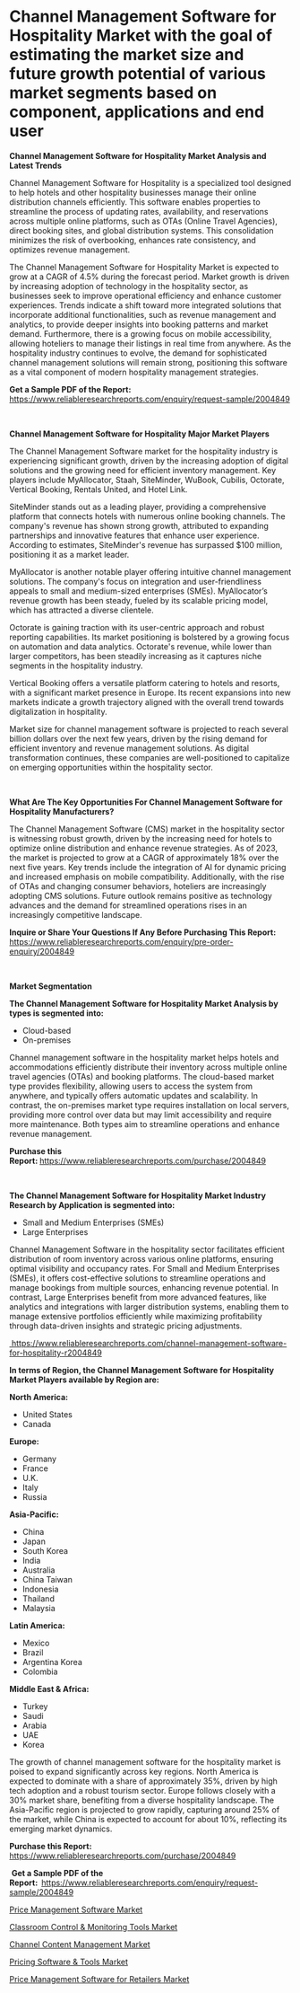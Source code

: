 <p><h1>Channel Management Software for Hospitality Market with the goal of estimating the market size and future growth potential of various market segments based on component, applications and end user</h1></p><p><strong>Channel Management Software for Hospitality Market Analysis and Latest Trends</strong></p>
<p><p>Channel Management Software for Hospitality is a specialized tool designed to help hotels and other hospitality businesses manage their online distribution channels efficiently. This software enables properties to streamline the process of updating rates, availability, and reservations across multiple online platforms, such as OTAs (Online Travel Agencies), direct booking sites, and global distribution systems. This consolidation minimizes the risk of overbooking, enhances rate consistency, and optimizes revenue management.</p><p>The Channel Management Software for Hospitality Market is expected to grow at a CAGR of 4.5% during the forecast period. Market growth is driven by increasing adoption of technology in the hospitality sector, as businesses seek to improve operational efficiency and enhance customer experiences. Trends indicate a shift toward more integrated solutions that incorporate additional functionalities, such as revenue management and analytics, to provide deeper insights into booking patterns and market demand. Furthermore, there is a growing focus on mobile accessibility, allowing hoteliers to manage their listings in real time from anywhere. As the hospitality industry continues to evolve, the demand for sophisticated channel management solutions will remain strong, positioning this software as a vital component of modern hospitality management strategies.</p></p>
<p><strong>Get a Sample PDF of the Report:&nbsp;</strong> <a href="https://www.reliableresearchreports.com/enquiry/request-sample/2004849?utm_campaign=83&utm_medium=2&utm_source=Github&utm_content=ia&utm_term=15012025&utm_id=channel-management-software-for-hospitality">https://www.reliableresearchreports.com/enquiry/request-sample/2004849</a></p>
<p>&nbsp;</p>
<p><strong>Channel Management Software for Hospitality Major Market Players</strong></p>
<p><p>The Channel Management Software market for the hospitality industry is experiencing significant growth, driven by the increasing adoption of digital solutions and the growing need for efficient inventory management. Key players include MyAllocator, Staah, SiteMinder, WuBook, Cubilis, Octorate, Vertical Booking, Rentals United, and Hotel Link. </p><p>SiteMinder stands out as a leading player, providing a comprehensive platform that connects hotels with numerous online booking channels. The company's revenue has shown strong growth, attributed to expanding partnerships and innovative features that enhance user experience. According to estimates, SiteMinder's revenue has surpassed $100 million, positioning it as a market leader.</p><p>MyAllocator is another notable player offering intuitive channel management solutions. The company's focus on integration and user-friendliness appeals to small and medium-sized enterprises (SMEs). MyAllocator’s revenue growth has been steady, fueled by its scalable pricing model, which has attracted a diverse clientele.</p><p>Octorate is gaining traction with its user-centric approach and robust reporting capabilities. Its market positioning is bolstered by a growing focus on automation and data analytics. Octorate's revenue, while lower than larger competitors, has been steadily increasing as it captures niche segments in the hospitality industry.</p><p>Vertical Booking offers a versatile platform catering to hotels and resorts, with a significant market presence in Europe. Its recent expansions into new markets indicate a growth trajectory aligned with the overall trend towards digitalization in hospitality.</p><p>Market size for channel management software is projected to reach several billion dollars over the next few years, driven by the rising demand for efficient inventory and revenue management solutions. As digital transformation continues, these companies are well-positioned to capitalize on emerging opportunities within the hospitality sector.</p></p>
<p>&nbsp;</p>
<p><strong>What Are The Key Opportunities For Channel Management Software for Hospitality Manufacturers?</strong></p>
<p><p>The Channel Management Software (CMS) market in the hospitality sector is witnessing robust growth, driven by the increasing need for hotels to optimize online distribution and enhance revenue strategies. As of 2023, the market is projected to grow at a CAGR of approximately 18% over the next five years. Key trends include the integration of AI for dynamic pricing and increased emphasis on mobile compatibility. Additionally, with the rise of OTAs and changing consumer behaviors, hoteliers are increasingly adopting CMS solutions. Future outlook remains positive as technology advances and the demand for streamlined operations rises in an increasingly competitive landscape.</p></p>
<p><strong>Inquire or Share Your Questions If Any Before Purchasing This Report:</strong> <a href="https://www.reliableresearchreports.com/enquiry/pre-order-enquiry/2004849?utm_campaign=83&utm_medium=2&utm_source=Github&utm_content=ia&utm_term=15012025&utm_id=channel-management-software-for-hospitality">https://www.reliableresearchreports.com/enquiry/pre-order-enquiry/2004849</a></p>
<p>&nbsp;</p>
<p><strong>Market Segmentation</strong></p>
<p><strong>The Channel Management Software for Hospitality Market Analysis by types is segmented into:</strong></p>
<p><ul><li>Cloud-based</li><li>On-premises</li></ul></p>
<p><p>Channel management software in the hospitality market helps hotels and accommodations efficiently distribute their inventory across multiple online travel agencies (OTAs) and booking platforms. The cloud-based market type provides flexibility, allowing users to access the system from anywhere, and typically offers automatic updates and scalability. In contrast, the on-premises market type requires installation on local servers, providing more control over data but may limit accessibility and require more maintenance. Both types aim to streamline operations and enhance revenue management.</p></p>
<p><strong>Purchase this Report:&nbsp;</strong><a href="https://www.reliableresearchreports.com/purchase/2004849?utm_campaign=83&utm_medium=2&utm_source=Github&utm_content=ia&utm_term=15012025&utm_id=channel-management-software-for-hospitality">https://www.reliableresearchreports.com/purchase/2004849</a></p>
<p>&nbsp;</p>
<p><strong>The Channel Management Software for Hospitality Market Industry Research by Application is segmented into:</strong></p>
<p><ul><li>Small and Medium Enterprises (SMEs)</li><li>Large Enterprises</li></ul></p>
<p><p>Channel Management Software in the hospitality sector facilitates efficient distribution of room inventory across various online platforms, ensuring optimal visibility and occupancy rates. For Small and Medium Enterprises (SMEs), it offers cost-effective solutions to streamline operations and manage bookings from multiple sources, enhancing revenue potential. In contrast, Large Enterprises benefit from more advanced features, like analytics and integrations with larger distribution systems, enabling them to manage extensive portfolios efficiently while maximizing profitability through data-driven insights and strategic pricing adjustments.</p></p>
<p><a href="https://www.reliableresearchreports.com/channel-management-software-for-hospitality-r2004849?utm_campaign=83&utm_medium=2&utm_source=Github&utm_content=ia&utm_term=15012025&utm_id=channel-management-software-for-hospitality">&nbsp;https://www.reliableresearchreports.com/channel-management-software-for-hospitality-r2004849</a></p>
<p><strong>In terms of Region, the Channel Management Software for Hospitality Market Players available by Region are:</strong></p>
<p>
    <p> <strong> North America: </strong>
        <ul>
            <li>United States</li>
            <li>Canada</li>
        </ul>
        </p> 
    <p> <strong> Europe: </strong>
        <ul>
            <li>Germany</li>
            <li>France</li>
            <li>U.K.</li>
            <li>Italy</li>
            <li>Russia</li>
        </ul>
        </p> 
    <p> <strong> Asia-Pacific: </strong>
        <ul>
            <li>China</li>
            <li>Japan</li>
            <li>South Korea</li>
            <li>India</li>
            <li>Australia</li>
            <li>China Taiwan</li>
            <li>Indonesia</li>
            <li>Thailand</li>
            <li>Malaysia</li>
        </ul>
        </p> 
    <p> <strong> Latin America: </strong>
        <ul>
            <li>Mexico</li>
            <li>Brazil</li>
            <li>Argentina Korea</li>
            <li>Colombia</li>
        </ul>
        </p> 
    <p> <strong> Middle East & Africa: </strong>
        <ul>
            <li>Turkey</li>
            <li>Saudi</li>
            <li>Arabia</li>
            <li>UAE</li>
            <li>Korea</li>
        </ul>
    </p>
    </p>
<p><p>The growth of channel management software for the hospitality market is poised to expand significantly across key regions. North America is expected to dominate with a share of approximately 35%, driven by high tech adoption and a robust tourism sector. Europe follows closely with a 30% market share, benefiting from a diverse hospitality landscape. The Asia-Pacific region is projected to grow rapidly, capturing around 25% of the market, while China is expected to account for about 10%, reflecting its emerging market dynamics.</p></p>
<p><strong>Purchase this Report: </strong><a href="https://www.reliableresearchreports.com/purchase/2004849?utm_campaign=83&utm_medium=2&utm_source=Github&utm_content=ia&utm_term=15012025&utm_id=channel-management-software-for-hospitality">https://www.reliableresearchreports.com/purchase/2004849</a></p>
<p>&nbsp;<strong>Get a Sample PDF of the Report:&nbsp;&nbsp;</strong><a href="https://www.reliableresearchreports.com/enquiry/request-sample/2004849?utm_campaign=83&utm_medium=2&utm_source=Github&utm_content=ia&utm_term=15012025&utm_id=channel-management-software-for-hospitality">https://www.reliableresearchreports.com/enquiry/request-sample/2004849</a></p>
<p><strong></strong></p>
<p><p><a href="https://github.com/tambraunrue691969/Market-Research-Report-List-1/blob/main/price-management-software-market.md?utm_campaign=83&utm_medium=2&utm_source=Github&utm_content=ia&utm_term=15012025&utm_id=channel-management-software-for-hospitality">Price Management Software Market</a></p><p><a href="https://github.com/tasiahtahathorn/Market-Research-Report-List-1/blob/main/classroom-control-monitoring-tools-market.md?utm_campaign=83&utm_medium=2&utm_source=Github&utm_content=ia&utm_term=15012025&utm_id=channel-management-software-for-hospitality">Classroom Control & Monitoring Tools Market</a></p><p><a href="https://github.com/jeastefanowicz7816/Market-Research-Report-List-1/blob/main/channel-content-management-market.md?utm_campaign=83&utm_medium=2&utm_source=Github&utm_content=ia&utm_term=15012025&utm_id=channel-management-software-for-hospitality">Channel Content Management Market</a></p><p><a href="https://github.com/tona7vba/Market-Research-Report-List-1/blob/main/pricing-software-tools-market.md?utm_campaign=83&utm_medium=2&utm_source=Github&utm_content=ia&utm_term=15012025&utm_id=channel-management-software-for-hospitality">Pricing Software & Tools Market</a></p><p><a href="https://github.com/oslieselotte2192/Market-Research-Report-List-1/blob/main/price-management-software-for-retailers-market.md?utm_campaign=83&utm_medium=2&utm_source=Github&utm_content=ia&utm_term=15012025&utm_id=channel-management-software-for-hospitality">Price Management Software for Retailers Market</a></p></p>